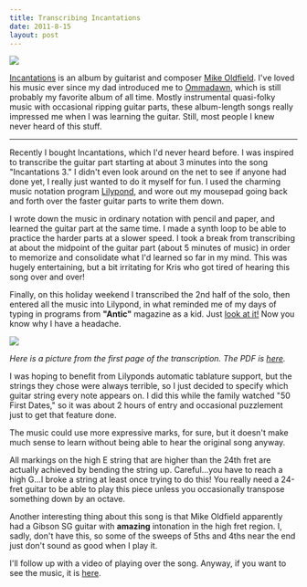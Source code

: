 ```yaml
---
title: Transcribing Incantations
date: 2011-8-15
layout: post
---
```


[![](http://ecx.images-amazon.com/images/I/41A5WSSZDJL._SL500_AA300_.jpg)](http://www.amazon.com/Incantations-Mike-Oldfield/dp/B000000I0H/ref=sr_1_2?ie=UTF8&qid=1313443505&sr=8-2)
  
  
[Incantations](http://www.amazon.com/Incantations-Mike-Oldfield/dp/B000000I0H/ref=sr_1_2?ie=UTF8&qid=1313443505&sr=8-2) is
an album by guitarist and composer [Mike Oldfield](http://en.wikipedia.org/wiki/Mike_Oldfield).
I've loved his music ever since my dad introduced me to [Ommadawn](http://www.amazon.com/Ommadawn-Mike-Oldfield/dp/B003DO13OC/ref=pd_sim_m_3),
which is still probably my favorite album of all time. Mostly instrumental
quasi-folky music with occasional ripping guitar parts, these album-length
songs really impressed me when I was learning the guitar. Still, most people
I knew never heard of this stuff.
  
---
  
Recently I bought Incantations, which I'd never heard before. I was inspired
to transcribe the guitar part starting at about 3 minutes into the song
"Incantations 3." I didn't even look around on the net to see if anyone
had done yet, I really just wanted to do it myself for fun. I used the
charming music notation program [Lilypond](http://lilypond.org/),
and wore out my mousepad going back and forth over the faster guitar parts
to write them down.
  
  
I wrote down the music in ordinary notation with pencil and paper, and
learned the guitar part at the same time. I made a synth loop to be able
to practice the harder parts at a slower speed. I took a break from transcribing
at about the midpoint of the guitar part (about 5 minutes of music) in
order to memorize and consolidate what I'd learned so far in my mind. This
was hugely entertaining, but a bit irritating for Kris who got tired of
hearing this song over and over!
  
  
Finally, on this holiday weekend I transcribed the 2nd half of the solo,
then entered all the music into Lilypond, in what reminded me of my days
of typing in programs from **"Antic"** magazine as a kid. Just [look at it!](http://www.mountainwerks.org/mwmusic/incantations3.ly) Now
you know why I have a headache.
  
  

![](http://www.mountainwerks.org/mwmusic/incantations_small.png)
  
_Here is a picture from the first page of the transcription. The PDF is [here](http://www.mountainwerks.org/mwmusic/incantations3.pdf)._
  
  
I was hoping to benefit from Lilyponds automatic tablature support, but
the strings they chose were always terrible, so I just decided to specify
which guitar string every note appears on. I did this while the family
watched "50 First Dates," so it was about 2 hours of entry and occasional
puzzlement just to get that feature done.
  
  
The music could use more expressive marks, for sure, but it doesn't make
much sense to learn without being able to hear the original song anyway.
  
  
All markings on the high E string that are higher than the 24th fret are
actually achieved by bending the string up. Careful...you have to reach
a high G...I broke a string at least once trying to do this! You really
need a 24-fret guitar to be able to play this piece unless you occasionally
transpose something down by an octave.
  
  
Another interesting thing about this song is that Mike Oldfield apparently
had a Gibson SG guitar with **amazing** intonation in the high fret region.
I, sadly, don't have this, so some of the sweeps of 5ths and 4ths near
the end just don't sound as good when I play it.
  
  
I'll follow up with a video of playing over the song. Anyway, if you want
to see the music, it is [here](http://www.mountainwerks.org/mwmusic/incantations3.pdf).
